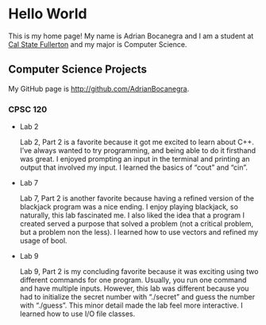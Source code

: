 # Hello World

This is my home page! My name is Adrian Bocanegra and I am a student at [Cal State Fullerton](http://www.fullerton.edu/) and my major is Computer Science.

## Computer Science Projects

My GitHub page is http://github.com/AdrianBocanegra.

### CPSC 120

* Lab 2

    Lab 2, Part 2 is a favorite because it got me excited to learn about C++.
    I’ve always wanted to try programming, and being able to do it firsthand
    was great. I enjoyed prompting an input in the terminal and printing an
    output that involved my input. I learned the basics of “cout” and “cin”.

* Lab 7

    Lab 7, Part 2 is another favorite because having a refined version of the
    blackjack program was a nice ending. I enjoy playing blackjack,
    so naturally, this lab fascinated me. I also liked the idea that a program
    I created served a purpose that solved a problem (not a critical problem,
    but a problem non the less). I learned how to use vectors and refined my
    usage of bool.

* Lab 9

    Lab 9, Part 2 is my concluding favorite because it was exciting using two
    different commands for one program. Usually, you run one command and have
    multiple inputs. However, this lab was different because you had to
    initialize the secret number with “./secret” and guess the number with
    “./guess”. This minor detail made the lab feel more interactive. I learned
    how to use I/O file classes.